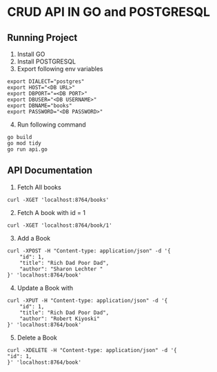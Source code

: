 # CRUD API IN GO and POSTGRESQL 

## Running Project
1. Install GO
2. Install POSTGRESQL 
3. Export following env variables
```
export DIALECT="postgres"
export HOST="<DB URL>"
export DBPORT="=<DB PORT>"
export DBUSER="<DB USERNAME>"
export DBNAME="books"
export PASSWORD="<DB PASSWORD>"
```
4. Run following command
```
go build
go mod tidy
go run api.go
```

## API Documentation

1. Fetch All books
```
curl -XGET 'localhost:8764/books'
```

2. Fetch A book with id = 1
```
curl -XGET 'localhost:8764/book/1'
```

3. Add a Book
```
curl -XPOST -H "Content-type: application/json" -d '{
    "id": 1,
    "title": "Rich Dad Poor Dad",
    "author": "Sharon Lechter "
}' 'localhost:8764/book'
```

4. Update a Book with
```
curl -XPUT -H "Content-type: application/json" -d '{
    "id": 1,
    "title": "Rich Dad Poor Dad",
    "author": "Robert Kiyoski"
}' 'localhost:8764/book'
```

5. Delete a Book
```
curl -XDELETE -H "Content-type: application/json" -d '{
"id": 1,
}' 'localhost:8764/book'
```

